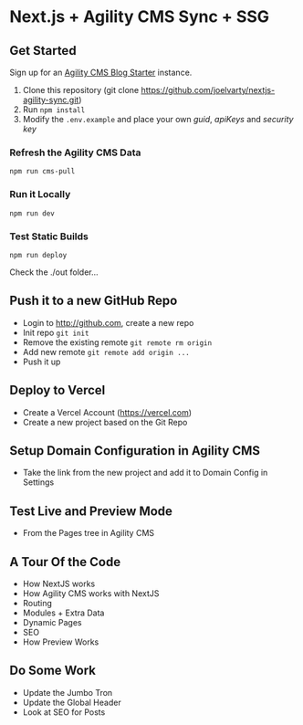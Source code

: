 # Next.js + Agility CMS Sync + SSG

## Get Started

Sign up for an [Agility CMS Blog Starter](https://account.agilitycms.com/sign-up?product=agility-free) instance.

1. Clone this repository (git clone https://github.com/joelvarty/nextjs-agility-sync.git)
2. Run `npm install`
3. Modify the `.env.example` and place your own _guid_, _apiKeys_ and _security key_

### Refresh the Agility CMS Data

```
npm run cms-pull
```

### Run it Locally

```
npm run dev
```

### Test Static Builds

```
npm run deploy
```

Check the ./out folder...

## Push it to a new GitHub Repo

- Login to http://github.com, create a new repo
- Init repo `git init`
- Remove the existing remote `git remote rm origin`
- Add new remote `git remote add origin ...`
- Push it up

## Deploy to Vercel

- Create a Vercel Account (https://vercel.com)
- Create a new project based on the Git Repo

## Setup Domain Configuration in Agility CMS

- Take the link from the new project and add it to Domain Config in Settings

## Test Live and Preview Mode

- From the Pages tree in Agility CMS

## A Tour Of the Code

- How NextJS works
- How Agility CMS works with NextJS
- Routing
- Modules + Extra Data
- Dynamic Pages
- SEO
- How Preview Works

## Do Some Work

- Update the Jumbo Tron
- Update the Global Header
- Look at SEO for Posts

